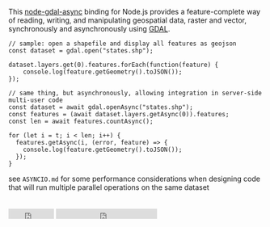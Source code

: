 This [node-gdal-async](https://github.com/mmomtchev/node-gdal-async) binding for
Node.js provides a feature-complete way of reading, writing, and manipulating
geospatial data, raster and vector, synchronously and asynchronously using [GDAL](http://www.gdal.org/).

```
// sample: open a shapefile and display all features as geojson
const dataset = gdal.open("states.shp");

dataset.layers.get(0).features.forEach(function(feature) {
    console.log(feature.getGeometry().toJSON());
});

// same thing, but asynchronously, allowing integration in server-side multi-user code
const dataset = await gdal.openAsync("states.shp");
const features = (await dataset.layers.getAsync(0)).features;
const len = await features.countAsync();

for (let i = t; i < len; i++) {
  features.getAsync(i, (error, feature) => {
    console.log(feature.getGeometry().toJSON());
  });
}
```

see `ASYNCIO.md` for some performance considerations when designing code
that will run multiple parallel operations on the same dataset

<iframe
src="http://ghbtns.com/github-btn.html?user=mmomtchev&repo=node-gdal-async&type=watch&count=true"
allowtransparency="true" frameborder="0" scrolling="0" width="90" height="20"
style="margin-top:20px"></iframe> <iframe
src="http://ghbtns.com/github-btn.html?user=mmomtchev&repo=node-gdal-async&type=fork&count=true"
allowtransparency="true" frameborder="0" scrolling="0" width="200"
height="20"></iframe>
